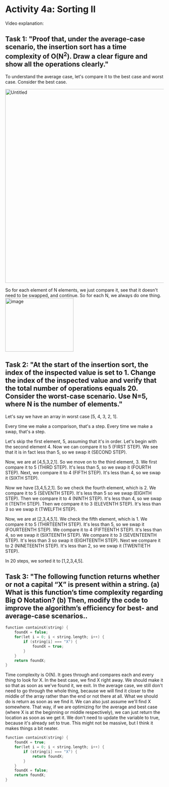 
# Activity 4a: Sorting II

Video explanation: 

## Task 1: "Proof that, under the average-case scenario, the insertion sort has a time complexity of O(N<sup>2</sup>). Draw a clear figure and show all the operations clearly."

To understand the average case, let's compare it to the best case and worst case. Consider the best case. 

<img width="1032" height="615" alt="Untitled" src="https://github.com/user-attachments/assets/10533f0d-33e6-4580-bd1e-9844bdcba524" />


So for each element of N elements, we just compare it, see that it doesn't need to be swapped, and continue. So for each N, we always do one thing. <img width="217" height="170" alt="image" src="https://github.com/user-attachments/assets/312c4f6d-6a52-497f-a691-63c3a805865e" />




## Task 2: "At the start of the insertion sort, the index of the inspected value is set to 1. Change the index of the inspected value and verify that the total number of operations equals 20. Consider the worst-case scenario. Use N=5, where N is the number of elements."

Let's say we have an array in worst case [5, 4, 3, 2, 1]. 

Every time we make a comparison, that's a step. Every time we make a swap, that's a step.

Let's skip the first element, 5, assuming that it's in order. Let's begin with the second element 4. Now we can compare it to 5 (FIRST STEP). We see that it is in fact less than 5, so we swap it (SECOND STEP).

Now, we are at [4,5,3,2,1]. So we move on to the third element, 3. We first compare it to 5 (THIRD STEP). It's less than 5, so we swap it (FOURTH STEP). Next, we compare it to 4 (FIFTH STEP). It's less than 4, so we swap it (SIXTH STEP).

Now we have [3,4,5,2,1]. So we check the fourth element, which is 2. We compare it to 5 (SEVENTH STEP). It's less than 5 so we swap (EIGHTH STEP). Then we compare it to 4 (NINTH STEP). It's less than 4, so we swap it (TENTH STEP). Then we compare it to 3 (ELEVENTH STEP). It's less than 3 so we swap it (TWELFTH STEP). 

Now, we are at [2,3,4,5,1]. We check the fifth element, which is 1. We compare it to 5 (THIRTEENTH STEP). It's less than 5, so we swap it (FOURTEENTH STEP). We compare it to 4 (FIFTEENTH STEP). It's less than 4, so we swap it (SIXTEENTH STEP). We compare it to 3 (SEVENTEENTH STEP). It's less than 3 so swap it (EIGHTEENTH STEP). Next we compare it to 2 (NINETEENTH STEP). It's less than 2, so we swap it (TWENTIETH STEP).

In 20 steps, we sorted it to [1,2,3,4,5]. 


## Task 3: "The following function returns whether or not a capital “X” is present within a string. (a) What is this function’s time complexity regarding Big O Notation? (b) Then, modify the code to improve the algorithm’s efficiency for best- and average-case scenarios..
```c++
function containsX(string) {
	foundX = false;
	for(let i = 0; i < string.length; i++) { 
		if (string[i] === "X") {
			foundX = true; 
		}
	}
	return foundX; 
}
```
Time complexity is O(N). It goes through and compares each and every thing to look for X. In the best case, we find X right away. We should make it so that as soon as we've found it, we exit. In the average case, we still don't need to go through the whole thing, because we will find it closer to the middle of the array rather than the end or not there at all. What we should do is return as soon as we find it. We can also just assume we'll find X somewhere. That way, if we are optimizing for the average and best case (where X is at the beginning or middle respectively), we can just return the location as soon as we get it. We don't need to update the variable to true, because it's already set to true. This might not be massive, but I think it makes things a bit neater. 
```c++
function containsX(string) {
	foundX = true; 
	for(let i = 0; i < string.length; i++) { 
		if (string[i] === "X") {
            return foundX; 
		}
	}
	foundX = false;
	return foundX; 
}
```


